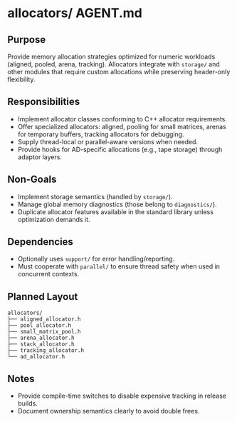 # allocators/ AGENT.md

## Purpose
Provide memory allocation strategies optimized for numeric workloads (aligned, pooled, arena, tracking). Allocators integrate with `storage/` and other modules that require custom allocations while preserving header-only flexibility.

## Responsibilities
- Implement allocator classes conforming to C++ allocator requirements.
- Offer specialized allocators: aligned, pooling for small matrices, arenas for temporary buffers, tracking allocators for debugging.
- Supply thread-local or parallel-aware versions when needed.
- Provide hooks for AD-specific allocations (e.g., tape storage) through adaptor layers.

## Non-Goals
- Implement storage semantics (handled by `storage/`).
- Manage global memory diagnostics (those belong to `diagnostics/`).
- Duplicate allocator features available in the standard library unless optimization demands it.

## Dependencies
- Optionally uses `support/` for error handling/reporting.
- Must cooperate with `parallel/` to ensure thread safety when used in concurrent contexts.

## Planned Layout
```text
allocators/
├── aligned_allocator.h
├── pool_allocator.h
├── small_matrix_pool.h
├── arena_allocator.h
├── stack_allocator.h
├── tracking_allocator.h
└── ad_allocator.h
```

## Notes
- Provide compile-time switches to disable expensive tracking in release builds.
- Document ownership semantics clearly to avoid double frees.
